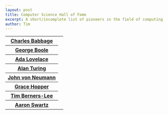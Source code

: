 ```yaml
---
layout: post
title: Computer Science Hall of Fame
excerpt: A short/incomplete list of pioneers in the field of computing.
author: Tim
---
```


<table id="cshof">
	<tr>
		<th><a href="https://en.wikipedia.org/wiki/Charles_Babbage">Charles Babbage</a></th>
		<td><img src="/images/cshof/babbage.jpg" alt=""></td>
	</tr>
	<tr>
		<th><a href="https://en.wikipedia.org/wiki/George_Boole">George Boole</a></th>
		<td><img src="/images/cshof/boole.jpg" alt=""></td>
	</tr>
	<tr>
		<th><a href="https://en.wikipedia.org/wiki/Ada_Lovelace">Ada Lovelace</a></th>
		<td><img src="/images/cshof/lovelace.jpg" alt=""></td>
	</tr>
	<tr>
		<th><a href="https://en.wikipedia.org/wiki/Alan_Turing">Alan Turing</a></th>
		<td><img src="/images/cshof/turing.jpg" alt=""></td>
	</tr>
	<tr>
		<th><a href="https://en.wikipedia.org/wiki/John_von_Neumann">John von Neumann</a></th>
		<td><img src="/images/cshof/vonNeumann.gif" alt=""></td>
	</tr>
	<tr>
		<th><a href="https://en.wikipedia.org/wiki/Grace_Hopper">Grace Hopper</a></th>
		<td><img src="/images/cshof/hopper.jpg" alt=""></td>
	</tr>
	<tr>
		<th><a href="https://en.wikipedia.org/wiki/Tim_Berners-Lee">Tim Berners-Lee</a></th>
		<td><img src="/images/cshof/berners-lee.jpg" alt=""></td>
	</tr>
	<tr>
		<th><a href="https://en.wikipedia.org/wiki/Aaron_Swartz">Aaron Swartz</a></th>
		<td><img src="/images/cshof/swartz.jpg" alt=""></td>
	</tr>
</table>
